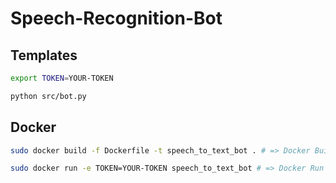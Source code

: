 # Speech-Recognition-Bot

## Templates

```bash
export TOKEN=YOUR-TOKEN
```

```bash
python src/bot.py
```

## Docker
```bash
sudo docker build -f Dockerfile -t speech_to_text_bot . # => Docker Build
```

```bash
sudo docker run -e TOKEN=YOUR-TOKEN speech_to_text_bot # => Docker Run
```
